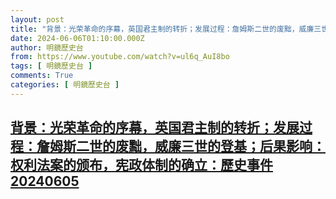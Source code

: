 ```yaml
---
layout: post
title: "背景：光荣革命的序幕，英国君主制的转折；发展过程：詹姆斯二世的废黜，威廉三世的登基；后果影响：权利法案的颁布，宪政体制的确立：歷史事件20240605"
date: 2024-06-06T01:10:00.000Z
author: 明鏡歷史台
from: https://www.youtube.com/watch?v=ul6q_AuI8bo
tags: [ 明鏡歷史台 ]
comments: True
categories: [ 明鏡歷史台 ]
---
```

<!--1717636200000-->
[背景：光荣革命的序幕，英国君主制的转折；发展过程：詹姆斯二世的废黜，威廉三世的登基；后果影响：权利法案的颁布，宪政体制的确立：歷史事件20240605](https://www.youtube.com/watch?v=ul6q_AuI8bo)
------

<div>

</div>
